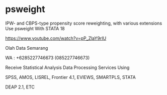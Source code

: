 # psweight
IPW- and CBPS-type propensity score reweighting, with various extensions Use psweight With STATA 18

https://www.youtube.com/watch?v=pP_ZlaY9rIU

Olah Data Semarang

WA : +6285227746673 (085227746673)

Receive Statistical Analysis Data Processing Services Using

SPSS, AMOS, LISREL, Frontier 4.1, EVIEWS, SMARTPLS, STATA

DEAP 2.1, ETC
